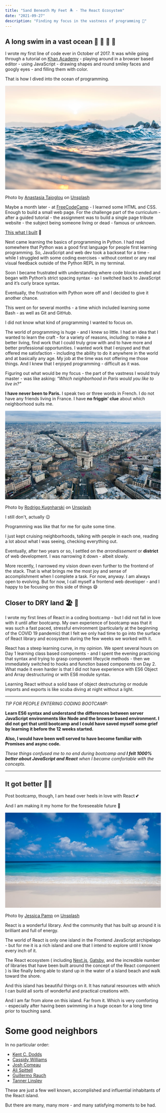 ```yaml
---
title: "Sand Beneath My Feet 🏝️ - The React Ecosystem"
date: "2021-09-27"
description: "Finding my focus in the vastness of programming 🌠"
---
```


## A long swim in a vast ocean 🌊 🐚 🦈 🦑

I wrote my first line of code ever in October of 2017. It was while going through a tutorial on [Khan Academy](https://www.khanacademy.org/) - playing around in a browser based editor - using JavaScript - drawing shapes and round smiley faces and googly eyes - and filling them with color.

That is how I dived into the ocean of programming.

![Ocean Water](./anastasia-taioglou-unsplash.jpg)

Photo by <a href="https://unsplash.com/@thenata?utm_source=unsplash&utm_medium=referral&utm_content=creditCopyText">Anastasia Taioglou</a> on <a href="https://unsplash.com/s/photos/ocean?utm_source=unsplash&utm_medium=referral&utm_content=creditCopyText">Unsplash</a>

Maybe a month later - at [FreeCodeCamp](https://www.freecodecamp.org/) - I learned some HTML and CSS. Enough to build a small web page. For the challenge part of the curriculum - after a guided tutorial - the assignment was to build a single page tribute website - the subject being someone living or dead - famous or unknown.

[This what I built](https://papadavis47.github.io/my_sandbox/) 🤭

Next came learning the basics of programming in Python. I had read somewhere that Python was a good first language for people first learning programming. So, JavaScript and web dev took a backseat for a time - while I struggled with some coding exercises - without context or any real visual feedback outside of the Python REPL in my terminal.

Soon I became frustrated with understanding where code blocks ended and began with Python’s strict spacing syntax - so I switched back to JavaScript and it’s curly brace syntax.

Eventually, the frustration with Python wore off and I decided to give it another chance.

This went on for several months - a time which included learning some Bash - as well as Git and GitHub.

I did not know what kind of programming I wanted to focus on.

The world of programming is huge - and I knew so little. I had an idea that I wanted to learn the craft - for a variety of reasons, including: to make a better living, find work that I could truly grow with and to have more and better professional opportunities. I wanted work that I enjoyed and that offered me satisfaction - including the ability to do it anywhere in the world and at basically any age. My job at the time was not offering me those things. And I knew that I enjoyed programming - difficult as it was.

Figuring out what would be my focus - the part of the vastness I would truly master - was like asking: _“Which neighborhood in Paris would you like to live in?”_

**I have never been to Paris.** I speak two or three words in French. I do not have any friends living in France. I have **no friggin' clue** about which neighborhood suits me.

![Paris from above](./rodrigo-kugnharski-unsplash.jpg)

Photo by <a href="https://unsplash.com/@kugnharski?utm_source=unsplash&utm_medium=referral&utm_content=creditCopyText">Rodrigo Kugnharski</a> on <a href="https://unsplash.com/s/photos/paris?utm_source=unsplash&utm_medium=referral&utm_content=creditCopyText">Unsplash</a>

I still don't, actually 😉

Programming was like that for me for quite some time.

I just kept cruising neighborhoods, talking with people in each one, reading a lot about what I was seeing, checking everything out.

Eventually, after two years or so, I settled on the _arrondissement_ or **district** of web development. I was narrowing it down - albeit slowly.

More recently, I narrowed my vision down even further to the frontend of the stack. That is what brings me the most joy and sense of accomplishment when I complete a task. For now, anyway. I am always open to evolving. But for now, I call myself a frontend web developer - and I happy to be focusing on this side of things 😄

## Closer to DRY land 🏖 🙏

I wrote my first lines of React in a coding bootcamp - but I did not fall in love with it until after bootcamp. My own experience of bootcamp was that it was such a fast paced, stressful environment (particularly at the beginning of the COVID 19 pandemic) that I felt we only had time to go into the surface of React library and ecosystem during the few weeks we worked with it.

React has a steep learning curve, in my opinion. We spent several hours on Day 1 learning class based components - and I spent the evening practicing that syntax and trying to grasp component lifecycle methods - then we immediately switched to hooks and function based components on Day 2. What made it even harder is that I did not have experience with ES6 Object and Array destructuring or with ES6 module syntax.

Learning React without a solid base of object destructuring or module imports and exports is like scuba diving at night without a light.

---

_TIP FOR PEOPLE ENTERING CODING BOOTCAMP:_

**Learn ES6 syntax and understand the differences between server JavaScript environments like Node and the browser based environment. I did not get that until bootcamp and I could have saved myself some grief by learning it before the 12 weeks started.**

**Also, I would have been well served to have become familiar with Promises and async code.**

_These things confused me to no end during bootcamp and **I felt 1000% better about JavaScript and React** when I became comfortable with the concepts._

---

## It got better 🤟🏼

Post bootcamp, though, I am head over heels in love with React 💕

And I am making it my home for the foreseeable future 🏡

![Beach in the Tropics](./jessica-pamp-unsplash.jpg)

Photo by <a href="https://unsplash.com/@yessijes?utm_source=unsplash&utm_medium=referral&utm_content=creditCopyText">Jessica Pamp</a> on <a href="https://unsplash.com/s/photos/beach?utm_source=unsplash&utm_medium=referral&utm_content=creditCopyText">Unsplash</a>

React is a wonderful library. And the community that has built up around it is brilliant and full of energy.

The world of React is only one island in the Frontend JavaScript archipelago - but for me it is a rich island and one that I intend to explore until I know every inch of it.

The React ecosystem ( including [Next.js](https://nextjs.org), [Gatsby](https://www.gatsbyjs.com/), and the incredible number of libraries that have been built around the concept of the React component ) is like finally being able to stand up in the water of a island beach and walk toward the shore.

And this island has beautiful things on it. It has natural resources with which I can build all sorts of wonderful and practical creations with.

And I am far from alone on this island. Far from it. Which is very comforting - especially after having been swimming in a huge ocean for a long time prior to touching sand.

# Some good neighbors

In no particular order:

- [Kent C. Dodds](https://kentcdodds.com/)
- [Cassidy Williams](https://twitter.com/cassidoo)
- [Josh Comeau](https://www.joshwcomeau.com/)
- [Ali Spittell](https://welearncode.com/)
- [Guillermo Rauch](https://rauchg.com/)
- [Tanner Linsley](https://github.com/tannerlinsley)

These are just a few well known, accomplished and influential inhabitants of the React island.

But there are many, many more - and many satisfying moments to be had.
